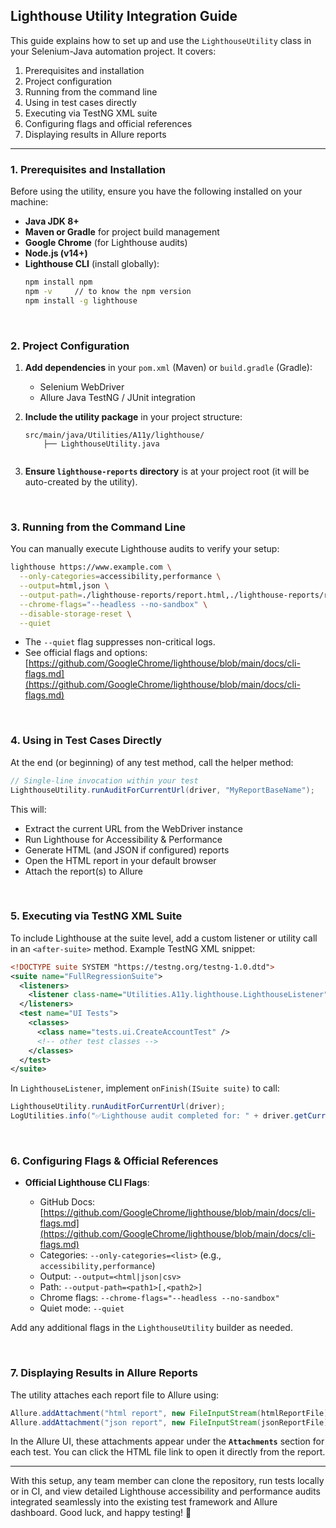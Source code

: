 ## Lighthouse Utility Integration Guide

This guide explains how to set up and use the `LighthouseUtility` class in your Selenium-Java automation project. It covers:

1. Prerequisites and installation
2. Project configuration
3. Running from the command line
4. Using in test cases directly
5. Executing via TestNG XML suite
6. Configuring flags and official references
7. Displaying results in Allure reports

---

### 1. Prerequisites and Installation

Before using the utility, ensure you have the following installed on your machine:

* **Java JDK 8+**
* **Maven or Gradle** for project build management
* **Google Chrome** (for Lighthouse audits)
* **Node.js (v14+)**
* **Lighthouse CLI** (install globally):
  ```bash
  npm install npm
  npm -v     // to know the npm version
  npm install -g lighthouse
  ```

<br/>

### 2. Project Configuration

1. **Add dependencies** in your `pom.xml` (Maven) or `build.gradle` (Gradle):

   * Selenium WebDriver
   * Allure Java TestNG / JUnit integration

2. **Include the utility package** in your project structure:

   ```text
   src/main/java/Utilities/A11y/lighthouse/
       ├── LighthouseUtility.java
      
   ```

3. **Ensure `lighthouse-reports` directory** is at your project root (it will be auto-created by the utility).

<br/>

### 3. Running from the Command Line

You can manually execute Lighthouse audits to verify your setup:

```bash
lighthouse https://www.example.com \
  --only-categories=accessibility,performance \
  --output=html,json \
  --output-path=./lighthouse-reports/report.html,./lighthouse-reports/report.json \
  --chrome-flags="--headless --no-sandbox" \
  --disable-storage-reset \
  --quiet
```

* The `--quiet` flag suppresses non-critical logs.
* See official flags and options: [https://github.com/GoogleChrome/lighthouse/blob/main/docs/cli-flags.md](https://github.com/GoogleChrome/lighthouse/blob/main/docs/cli-flags.md)

<br/>

### 4. Using in Test Cases Directly

At the end (or beginning) of any test method, call the helper method:

```java
// Single-line invocation within your test
LighthouseUtility.runAuditForCurrentUrl(driver, "MyReportBaseName");
```

This will:

* Extract the current URL from the WebDriver instance
* Run Lighthouse for Accessibility & Performance
* Generate HTML (and JSON if configured) reports
* Open the HTML report in your default browser
* Attach the report(s) to Allure

<br/>

### 5. Executing via TestNG XML Suite

To include Lighthouse at the suite level, add a custom listener or utility call in an `<after-suite>` method. Example TestNG XML snippet:

```xml
<!DOCTYPE suite SYSTEM "https://testng.org/testng-1.0.dtd">
<suite name="FullRegressionSuite">
  <listeners>
    <listener class-name="Utilities.A11y.lighthouse.LighthouseListener" />
  </listeners>
  <test name="UI Tests">
    <classes>
      <class name="tests.ui.CreateAccountTest" />
      <!-- other test classes -->
    </classes>
  </test>
</suite>
```

In `LighthouseListener`, implement `onFinish(ISuite suite)` to call:

```java
LighthouseUtility.runAuditForCurrentUrl(driver);
LogUtilities.info("✅Lighthouse audit completed for: " + driver.getCurrentUrl());
```

<br/>

### 6. Configuring Flags & Official References

* **Official Lighthouse CLI Flags**:

  * GitHub Docs: [https://github.com/GoogleChrome/lighthouse/blob/main/docs/cli-flags.md](https://github.com/GoogleChrome/lighthouse/blob/main/docs/cli-flags.md)
  * Categories: `--only-categories=<list>` (e.g., `accessibility,performance`)
  * Output: `--output=<html|json|csv>`
  * Path: `--output-path=<path1>[,<path2>]`
  * Chrome flags: `--chrome-flags="--headless --no-sandbox"`
  * Quiet mode: `--quiet`

Add any additional flags in the `LighthouseUtility` builder as needed.

<br/>

### 7. Displaying Results in Allure Reports

The utility attaches each report file to Allure using:

```java
Allure.addAttachment("html report", new FileInputStream(htmlReportFile));
Allure.addAttachment("json report", new FileInputStream(jsonReportFile));
```

In the Allure UI, these attachments appear under the **`Attachments`** section for each test. You can click the HTML file link to open it directly from the report.

---

With this setup, any team member can clone the repository, run tests locally or in CI, and view detailed Lighthouse accessibility and performance audits integrated seamlessly into the existing test framework and Allure dashboard. Good luck, and happy testing! 🚀
